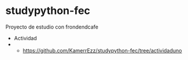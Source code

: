 # studypython-fec
Proyecto de estudio con frondendcafe

- Actividad
- - https://github.com/KamerrEzz/studypython-fec/tree/actividaduno
